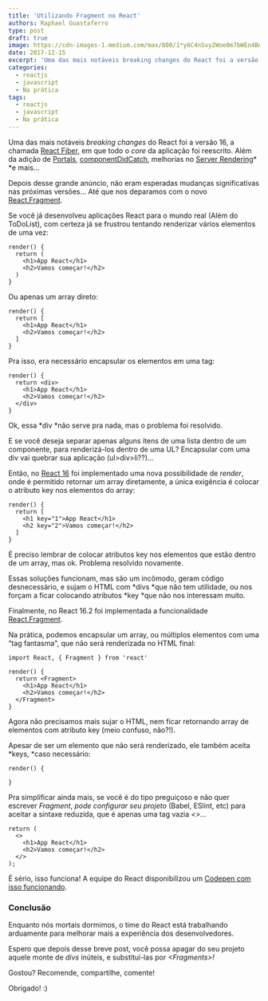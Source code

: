 ```yaml
---
title: 'Utilizando Fragment no React'
authors: Raphael Guastaferro
type: post
draft: true
image: https://cdn-images-1.medium.com/max/800/1*y6C4nSvy2Woe0m7bWEn4BA.png
date: 2017-12-15
excerpt: 'Uma das mais notáveis breaking changes do React foi a versão 16, a chamada React Fiber, que inclui o React.Fragment.'
categories:
  - reactjs
  - javascript
  - Na prática
tags:
  - reactjs
  - javascript
  - Na prática
---
```


Uma das mais notáveis *breaking changes* do React foi a versão 16, a chamada
[React Fiber](https://reactjs.org/blog/2017/09/26/react-v16.0.html), em que todo
o *core* da aplicação foi reescrito. Além da adição de
[Portals](https://reactjs.org/blog/2017/09/26/react-v16.0.html#portals),
[componentDidCatch](https://reactjs.org/blog/2017/07/26/error-handling-in-react-16.html),
melhorias no [Server
Rendering](https://reactjs.org/blog/2017/09/26/react-v16.0.html#better-server-side-rendering)*
*e mais…

Depois desse grande anúncio, não eram esperadas mudanças significativas nas
próximas versões… Até que nos deparamos com o novo
[React.Fragment](https://reactjs.org/blog/2017/11/28/react-v16.2.0-fragment-support.html).

Se você já desenvolveu aplicações React para o mundo real (Além do ToDoList),
com certeza já se frustrou tentando renderizar vários elementos de uma vez:

    render() {
      return (
        <h1>App React</h1>
        <h2>Vamos começar!</h2>
      )
    }


Ou apenas um array direto:

    render() {
      return [
        <h1>App React</h1>
        <h2>Vamos começar!</h2>
      ]
    }


Pra isso, era necessário encapsular os elementos em uma tag:

    render() {
      return <div>
        <h1>App React</h1>
        <h2>Vamos começar!</h2>
      </div>
    }


Ok, essa *div *não serve pra nada, mas o problema foi resolvido.

E se você deseja separar apenas alguns itens de uma lista dentro de um
componente, para renderizá-los dentro de uma UL? Encapsular com uma div vai
quebrar sua aplicação (ul>div>li??)…

Então, no [React
16](https://reactjs.org/blog/2017/09/26/react-v16.0.html#new-render-return-types-fragments-and-strings)
foi implementado uma nova possibilidade de *render*, onde é permitido retornar
um array diretamente, a única exigência é colocar o atributo key nos elementos
do array:

    render() {
      return [
        <h1 key="1">App React</h1>
        <h2 key="2">Vamos começar!</h2>
      ]
    }

É preciso lembrar de colocar atributos key nos elementos que estão dentro de um
array, mas ok. Problema resolvido novamente.

Essas soluções funcionam, mas são um incômodo, geram código desnecessário, e
sujam o HTML com *divs *que não tem utilidade, ou nos forçam a ficar colocando
atributos *key *que não nos interessam muito.

Finalmente, no React 16.2 foi implementada a funcionalidade
[React.Fragment](https://reactjs.org/blog/2017/11/28/react-v16.2.0-fragment-support.html).

Na prática, podemos encapsular um array, ou múltiplos elementos com uma “tag
fantasma", que não será renderizada no HTML final:

    import React, { Fragment } from 'react'

    render() {
      return <Fragment>
        <h1>App React</h1>
        <h2>Vamos começar!</h2>
      </Fragment>
    }


Agora não precisamos mais sujar o HTML, nem ficar retornando array de elementos
com atributo key (meio confuso, não?!).

Apesar de ser um elemento que não será renderizado, ele também aceita *keys,
*caso necessário:

    render() {
      
    }


Pra simplificar ainda mais, se você é do tipo preguiçoso e não quer escrever
*Fragment*, *pode configurar seu projeto* (Babel, ESlint, etc) para aceitar a
sintaxe reduzida, que é apenas uma tag vazia *&lt;&gt;…*

    return (
      <>
        <h1>App React</h1>
        <h2>Vamos começar!</h2>
      </>
    );


É sério, isso funciona! A equipe do React disponibilizou um [Codepen com isso funcionando](https://codepen.io/reactjs/pen/VrEbjE?editors=1000).

### Conclusão

Enquanto nós mortais dormimos, o time do React está trabalhando arduamente para
melhorar mais a experiência dos desenvolvedores.

Espero que depois desse breve post, você possa apagar do seu projeto aquele
monte de *divs* inúteis, e substituí-las por *&lt;Fragments&gt;!*

Gostou? Recomende, compartilhe, comente!

Obrigado! :)